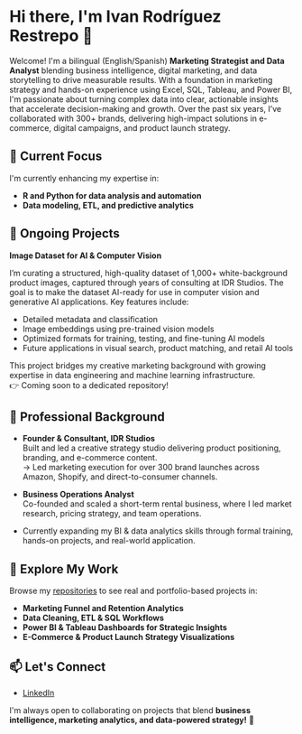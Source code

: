# Hi there, I'm Ivan Rodríguez Restrepo 👋

Welcome! I'm a bilingual (English/Spanish) **Marketing Strategist and Data Analyst** blending business intelligence, digital marketing, and data storytelling to drive measurable results. With a foundation in marketing strategy and hands-on experience using Excel, SQL, Tableau, and Power BI, I'm passionate about turning complex data into clear, actionable insights that accelerate decision-making and growth.
Over the past six years, I’ve collaborated with 300+ brands, delivering high-impact solutions in e-commerce, digital campaigns, and product launch strategy.

## 🔭 Current Focus

I'm currently enhancing my expertise in:

- **R and Python for data analysis and automation**
- **Data modeling, ETL, and predictive analytics**

## 🌱 Ongoing Projects

**Image Dataset for AI & Computer Vision**

I’m curating a structured, high-quality dataset of 1,000+ white-background product images, captured through years of consulting at IDR Studios. The goal is to make the dataset AI-ready for use in computer vision and generative AI applications. Key features include:

- Detailed metadata and classification  
- Image embeddings using pre-trained vision models  
- Optimized formats for training, testing, and fine-tuning AI models  
- Future applications in visual search, product matching, and retail AI tools

This project bridges my creative marketing background with growing expertise in data engineering and machine learning infrastructure.  
👉 Coming soon to a dedicated repository!

## 💼 Professional Background

- **Founder & Consultant, IDR Studios**  
  Built and led a creative strategy studio delivering product positioning, branding, and e-commerce content.  
  → Led marketing execution for over 300 brand launches across Amazon, Shopify, and direct-to-consumer channels.

- **Business Operations Analyst**  
  Co-founded and scaled a short-term rental business, where I led market research, pricing strategy, and team operations.

- Currently expanding my BI & data analytics skills through formal training, hands-on projects, and real-world application.

## 📂 Explore My Work

Browse my [repositories](https://github.com/IVADAROBIA/Data_projects) to see real and portfolio-based projects in:

- **Marketing Funnel and Retention Analytics**
- **Data Cleaning, ETL & SQL Workflows**
- **Power BI & Tableau Dashboards for Strategic Insights**
- **E-Commerce & Product Launch Strategy Visualizations**

## 📫 Let's Connect

- [LinkedIn](https://www.linkedin.com/in/ivan-rodriguez-restrepo/)

I'm always open to collaborating on projects that blend **business intelligence, marketing analytics, and data-powered strategy!** 🚀

<!---
IVADAROBIA/IVADAROBIA is a ✨ special ✨ repository because its `README.md` (this file) appears on your GitHub profile.
You can click the Preview link to take a look at your changes.
--->
